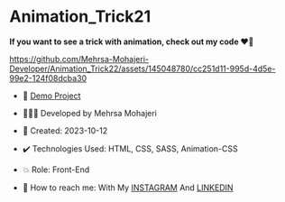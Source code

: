 # Animation_Trick21  

**If you want to see a trick with animation, check out my code ♥️👀**  

https://github.com/Mehrsa-Mohajeri-Developer/Animation_Trick22/assets/145048780/cc251d11-995d-4d5e-99e2-124f08dcba30
       
- 🔗 [Demo Project](https://mehrsa-mohajeri-developer.github.io/Animation_Trick21/) 
    
- 👩🏻‍💻 Developed by Mehrsa Mohajeri   
 
- 📆 Created: 2023-10-12

- ✔️ Technologies Used: HTML, CSS, SASS, Animation-CSS

- 💥 Role: Front-End

- 📲 How to reach me: With My [INSTAGRAM](https://www.instagram.com/mehrsa_mohajeri_developer) And [LINKEDIN](https://www.linkedin.com/in/mehrsa-mohajeri-developer)

